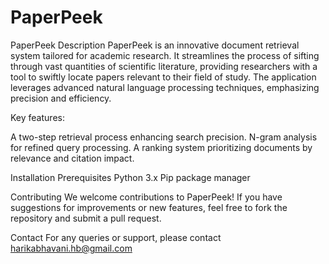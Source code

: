 # PaperPeek

PaperPeek
Description
PaperPeek is an innovative document retrieval system tailored for academic research. It streamlines the process of sifting through vast quantities of scientific literature, providing researchers with a tool to swiftly locate papers relevant to their field of study. The application leverages advanced natural language processing techniques, emphasizing precision and efficiency.

Key features:

A two-step retrieval process enhancing search precision.
N-gram analysis for refined query processing.
A ranking system prioritizing documents by relevance and citation impact.

Installation
Prerequisites
Python 3.x
Pip package manager

Contributing
We welcome contributions to PaperPeek! If you have suggestions for improvements or new features, feel free to fork the repository and submit a pull request.

Contact
For any queries or support, please contact harikabhavani.hb@gmail.com

